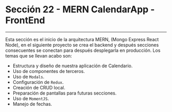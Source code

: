 # Sección 22 - MERN CalendarApp - FrontEnd
___

Esta sección es el inicio de la arquitectura MERN, (Mongo Express React Node), en el siguiente proyecto se crea el backend y después secciones consecuentes se conectan para después desplegarla en producción. Los temas que se llevan acabo son:

- Estructura y diseño de nuestra aplicación de Calendario.
- Uso de componentes de terceros.
- Uso de `Modals`.
- Configuración de `Redux`.
- Creación de CRUD local.
- Preparación de pantallas para futuras secciones.
- Uso de `MomentJS`.
- Manejo de fechas.
